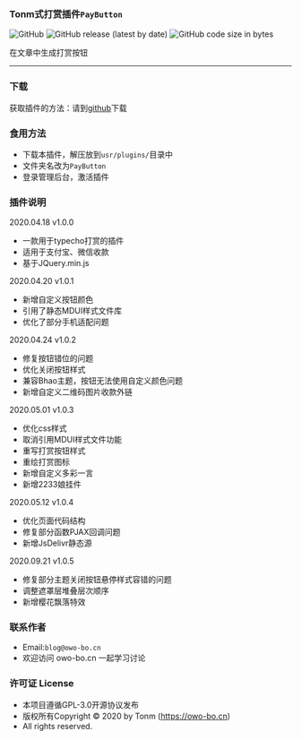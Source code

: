 ### Tonm式打赏插件`PayButton`

![GitHub](https://img.shields.io/github/license/TangYB945/PayButton?style=flat-square)
![GitHub release (latest by date)](https://img.shields.io/github/v/release/TangYB945/PayButton?style=flat-square&color=lightgodenrod)
![GitHub code size in bytes](https://img.shields.io/github/languages/code-size/TangYB945/PayButton?style=flat-square)

在文章中生成打赏按钮

---

### 下载
获取插件的方法：请到[github](https://github.com/TangYB945/PayButton/)下载

### 食用方法
- 下载本插件，解压放到`usr/plugins/`目录中
- 文件夹名改为`PayButton`
- 登录管理后台，激活插件

### 插件说明
2020.04.18 v1.0.0
- 一款用于typecho打赏的插件
- 适用于支付宝、微信收款
- 基于JQuery.min.js

2020.04.20 v1.0.1
- 新增自定义按钮颜色
- 引用了静态MDUI样式文件库
- 优化了部分手机适配问题

2020.04.24 v1.0.2
- 修复按钮错位的问题
- 优化关闭按钮样式
- 兼容Bhao主题，按钮无法使用自定义颜色问题
- 新增自定义二维码图片收款外链

2020.05.01 v1.0.3
- 优化css样式
- 取消引用MDUI样式文件功能
- 重写打赏按钮样式
- 重绘打赏图标
- 新增自定义多彩一言
- 新增2233娘挂件

2020.05.12 v1.0.4
- 优化页面代码结构
- 修复部分函数PJAX回调问题
- 新增JsDelivr静态源

2020.09.21 v1.0.5 
- 修复部分主题关闭按钮悬停样式容错的问题
- 调整遮罩层堆叠层次顺序
- 新增樱花飘落特效

### 联系作者
- Email:`blog@owo-bo.cn`
- 欢迎访问 owo-bo.cn 一起学习讨论

### 许可证 License
- 本项目遵循GPL-3.0开源协议发布
- 版权所有Copyright © 2020 by Tonm (https://owo-bo.cn)
- All rights reserved.
